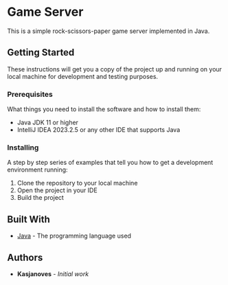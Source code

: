 # Game Server

This is a simple rock-scissors-paper game server implemented in Java.

## Getting Started

These instructions will get you a copy of the project up and running on your local machine for development and testing purposes.

### Prerequisites

What things you need to install the software and how to install them:

- Java JDK 11 or higher
- IntelliJ IDEA 2023.2.5 or any other IDE that supports Java

### Installing

A step by step series of examples that tell you how to get a development environment running:

1. Clone the repository to your local machine
2. Open the project in your IDE
3. Build the project

## Built With

* [Java](https://www.oracle.com/java/) - The programming language used

## Authors

* **Kasjanoves** - *Initial work*
